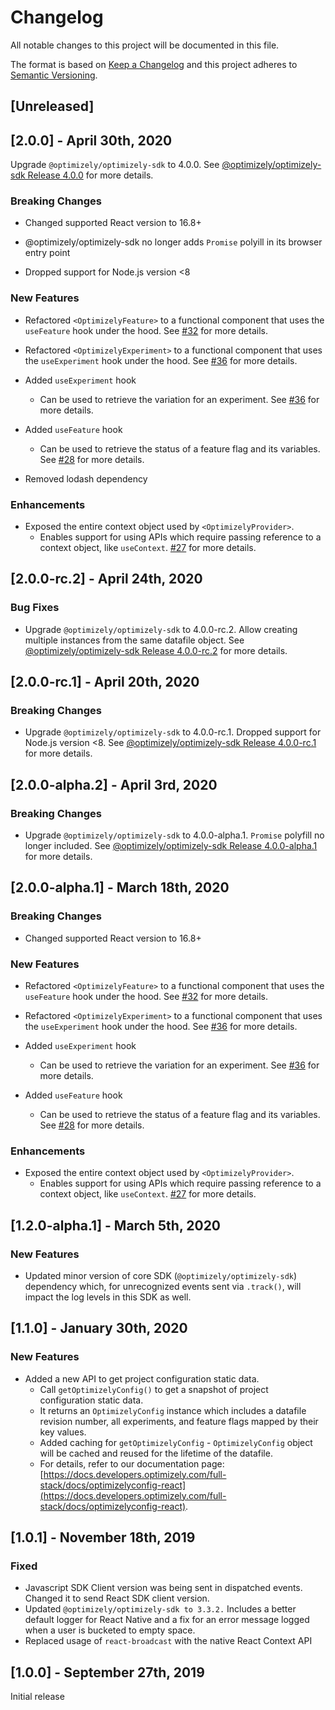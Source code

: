 # Changelog

All notable changes to this project will be documented in this file.

The format is based on [Keep a Changelog](http://keepachangelog.com/en/1.0.0/)
and this project adheres to [Semantic Versioning](http://semver.org/spec/v2.0.0.html).

## [Unreleased]

## [2.0.0] - April 30th, 2020

Upgrade `@optimizely/optimizely-sdk` to 4.0.0. See [@optimizely/optimizely-sdk Release 4.0.0](https://github.com/optimizely/javascript-sdk/releases/tag/v4.0.0) for more details.

### Breaking Changes

- Changed supported React version to 16.8+

- @optimizely/optimizely-sdk no longer adds `Promise` polyill in its browser entry point

- Dropped support for Node.js version <8

### New Features

- Refactored `<OptimizelyFeature>` to a functional component that uses the `useFeature` hook under the hood. See [#32](https://github.com/optimizely/react-sdk/pull/32) for more details.

- Refactored `<OptimizelyExperiment>` to a functional component that uses the `useExperiment` hook under the hood. See [#36](https://github.com/optimizely/react-sdk/pull/36) for more details.

- Added `useExperiment` hook

  - Can be used to retrieve the variation for an experiment. See [#36](https://github.com/optimizely/react-sdk/pull/36) for more details.

- Added `useFeature` hook
  - Can be used to retrieve the status of a feature flag and its variables. See [#28](https://github.com/optimizely/react-sdk/pull/28) for more details.

- Removed lodash dependency

### Enhancements

- Exposed the entire context object used by `<OptimizelyProvider>`.
  - Enables support for using APIs which require passing reference to a context object, like `useContext`. [#27](https://github.com/optimizely/react-sdk/pull/27) for more details.


## [2.0.0-rc.2] - April 24th, 2020

### Bug Fixes

- Upgrade `@optimizely/optimizely-sdk` to 4.0.0-rc.2. Allow creating multiple instances from the same datafile object. See [@optimizely/optimizely-sdk Release 4.0.0-rc.2](https://github.com/optimizely/javascript-sdk/releases/tag/v4.0.0-rc.2) for more details.


## [2.0.0-rc.1] - April 20th, 2020

### Breaking Changes

- Upgrade `@optimizely/optimizely-sdk` to 4.0.0-rc.1. Dropped support for Node.js version <8. See [@optimizely/optimizely-sdk Release 4.0.0-rc.1](https://github.com/optimizely/javascript-sdk/releases/tag/v4.0.0-rc.1) for more details.

## [2.0.0-alpha.2] - April 3rd, 2020

### Breaking Changes

- Upgrade `@optimizely/optimizely-sdk` to 4.0.0-alpha.1. `Promise` polyfill no longer included. See [@optimizely/optimizely-sdk Release 4.0.0-alpha.1](https://github.com/optimizely/javascript-sdk/releases/tag/v4.0.0-alpha.1) for more details.

## [2.0.0-alpha.1] - March 18th, 2020

### Breaking Changes

- Changed supported React version to 16.8+

### New Features

- Refactored `<OptimizelyFeature>` to a functional component that uses the `useFeature` hook under the hood. See [#32](https://github.com/optimizely/react-sdk/pull/32) for more details.

- Refactored `<OptimizelyExperiment>` to a functional component that uses the `useExperiment` hook under the hood. See [#36](https://github.com/optimizely/react-sdk/pull/36) for more details.

- Added `useExperiment` hook

  - Can be used to retrieve the variation for an experiment. See [#36](https://github.com/optimizely/react-sdk/pull/36) for more details.

- Added `useFeature` hook
  - Can be used to retrieve the status of a feature flag and its variables. See [#28](https://github.com/optimizely/react-sdk/pull/28) for more details.

### Enhancements

- Exposed the entire context object used by `<OptimizelyProvider>`.
  - Enables support for using APIs which require passing reference to a context object, like `useContext`. [#27](https://github.com/optimizely/react-sdk/pull/27) for more details.

## [1.2.0-alpha.1] - March 5th, 2020

### New Features

- Updated minor version of core SDK (`@optimizely/optimizely-sdk`) dependency which, for unrecognized events sent via `.track()`, will impact the log levels in this SDK as well.

## [1.1.0] - January 30th, 2020

### New Features

- Added a new API to get project configuration static data.
  - Call `getOptimizelyConfig()` to get a snapshot of project configuration static data.
  - It returns an `OptimizelyConfig` instance which includes a datafile revision number, all experiments, and feature flags mapped by their key values.
  - Added caching for `getOptimizelyConfig` - `OptimizelyConfig` object will be cached and reused for the lifetime of the datafile.
  - For details, refer to our documentation page: [https://docs.developers.optimizely.com/full-stack/docs/optimizelyconfig-react](https://docs.developers.optimizely.com/full-stack/docs/optimizelyconfig-react).

## [1.0.1] - November 18th, 2019

### Fixed

- Javascript SDK Client version was being sent in dispatched events. Changed it to send React SDK client version.
- Updated `@optimizely/optimizely-sdk to 3.3.2.` Includes a better default logger for React Native and a fix for an error message logged when a user is bucketed to empty space.
- Replaced usage of `react-broadcast` with the native React Context API

## [1.0.0] - September 27th, 2019

Initial release
